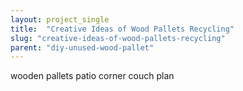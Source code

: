 ```yaml
---
layout: project_single
title:  "Creative Ideas of Wood Pallets Recycling"
slug: "creative-ideas-of-wood-pallets-recycling"
parent: "diy-unused-wood-pallet"
---
```

wooden pallets patio corner couch plan
